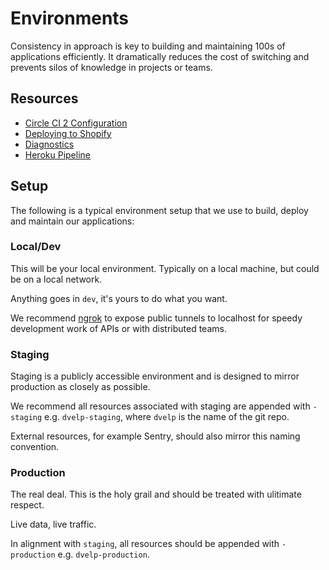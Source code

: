 # Environments

Consistency in approach is key to building and maintaining 100s of applications
efficiently. It dramatically reduces the cost of switching and prevents silos of
knowledge in projects or teams.

## Resources

* [Circle CI 2 Configuration]('circle-ci-2.md')
* [Deploying to Shopify]('deploying-shopify.md')
* [Diagnostics]('diagnostics.md')
* [Heroku Pipeline]('heroku-pipeline.md')

## Setup

The following is a typical environment setup that we use to build, deploy and
maintain our applications:

###  Local/Dev

This  will be your local environment. Typically on a local machine, but could be on a local network.

Anything goes in `dev`, it's yours to do what you want.

We recommend [ngrok]('https://ngrok.com/') to expose public tunnels
to localhost for speedy development work of APIs or with distributed teams.


### Staging

Staging is a publicly accessible environment and is designed to mirror
production as closely as possible.

We recommend all resources associated with staging are appended with `-staging`
e.g. `dvelp-staging`, where `dvelp` is the name of the git repo.

External resources, for example Sentry, should also mirror this naming
convention.

###  Production

The real deal. This is the holy grail and should be treated with ulitimate
respect.

Live data, live traffic.

In alignment with `staging`, all resources should be appended with
`-production` e.g. `dvelp-production`.


